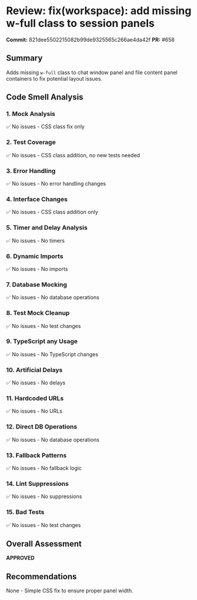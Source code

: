 # Review: fix(workspace): add missing w-full class to session panels

**Commit:** 821dee5502215082b99de9325565c266ae4da42f
**PR:** #658

## Summary
Adds missing `w-full` class to chat window panel and file content panel containers to fix potential layout issues.

## Code Smell Analysis

### 1. Mock Analysis
✅ No issues - CSS class fix only

### 2. Test Coverage
✅ No issues - CSS class addition, no new tests needed

### 3. Error Handling
✅ No issues - No error handling changes

### 4. Interface Changes
✅ No issues - CSS class addition only

### 5. Timer and Delay Analysis
✅ No issues - No timers

### 6. Dynamic Imports
✅ No issues - No imports

### 7. Database Mocking
✅ No issues - No database operations

### 8. Test Mock Cleanup
✅ No issues - No test changes

### 9. TypeScript any Usage
✅ No issues - No TypeScript changes

### 10. Artificial Delays
✅ No issues - No delays

### 11. Hardcoded URLs
✅ No issues - No URLs

### 12. Direct DB Operations
✅ No issues - No database operations

### 13. Fallback Patterns
✅ No issues - No fallback logic

### 14. Lint Suppressions
✅ No issues - No suppressions

### 15. Bad Tests
✅ No issues - No test changes

## Overall Assessment
**APPROVED**

## Recommendations
None - Simple CSS fix to ensure proper panel width.
